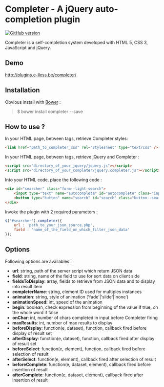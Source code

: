 # Completer - A jQuery auto-completion plugin

[![GitHub version](https://badge.fury.io/gh/e-lLess%2Fcompleter.svg)](https://badge.fury.io/gh/e-lLess%2Fcompleter)

Completer is a self-completion system developed with HTML 5, CSS 3, JavaScript and jQuery.
        
## Demo

http://plugins.e-lless.be/completer/

## Installation

Obvious install with [Bower](http://bower.io) :

> $ bower install completer --save

## How to use ?

In your HTML page, between <head> tags, retrieve Completer styles:

``` html 
<link href="path_to_completer_css" rel="stylesheet" type="text/css" />
```

In your HTML page, between <head> tags, retrieve jQuery and Completer :

``` html 
<script src="directory_of_your_jquery/jquery.js"></script>
<script src="directory_of_your_completer/jquery.completer.js"></script>
```

Into your HTML code, place the following code :

``` html 
<div id="searcher" class="form--light-search">
    <input type="text" name="autocomplete" id="autocomplete" class="input--search" autocomplete="off" />
    <button type="button" name="search" id="search" class="button--search"></button>
</div>
```
 
Invoke the plugin with 2 required parameters :

``` javascript
$('#searcher').completer({
    url : 'path_to_your_json_source.php',
    field : 'name_of_the_field_on_which_filter_json_data'
});
```

## Options

Following options are availables :

* **url**: string, path of the server script which return JSON data
* **field**: string, name of the field to use for sort data on client side
* **fieldsToDisplay**: array, fields to retrieve from JSON data and to display into result item
* **completerName**: string, element ID used for multiples instances
* **animation**: string, style of animation ('fade'|'slide'|'none')
* **animationSpeed**: int, speed of the animation
* **begin**: boolean, check expression from beginning of the value if true, on the whole word if false
* **onChar**: int, number of chars completed in input before Completer firing
* **maxResults**: int, number of max results to display
* **beforeDisplay**: function(e, dataset), function, callback fired before display of result set
* **afterDisplay**: function(e, dataset), function, callback fired after display of result set
* **beforeSelect**: function(e, element), function, callback fired before selection of result
* **afterSelect**: function(e, element), callback fired after selection of result
* **beforeComplete**: function(e, dataset, element), callback fired before insertion of result
* **afterComplete**: function(e, dataset, element), callback fired after insertion of result
                
